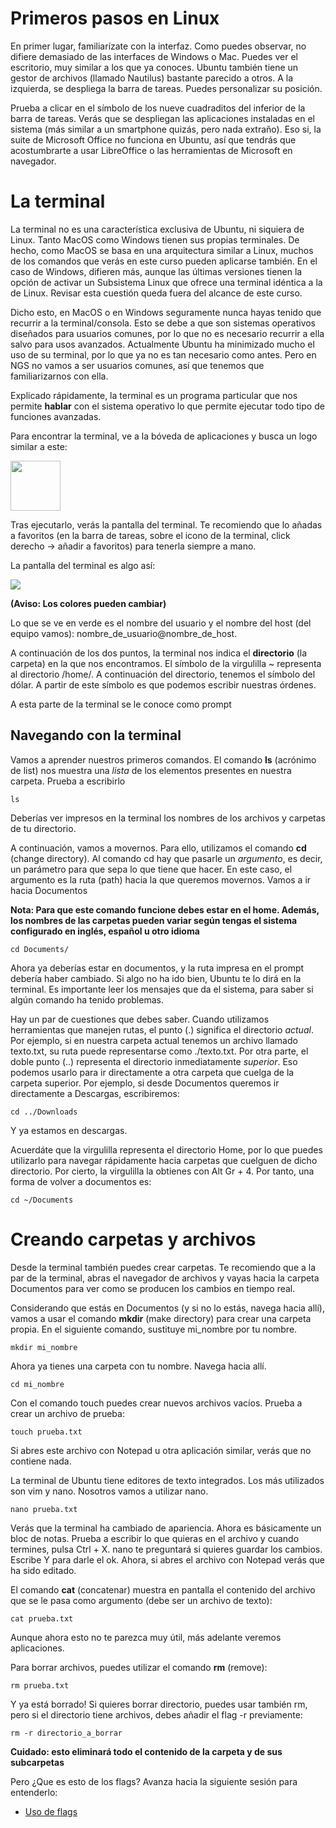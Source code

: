 # Primeros pasos en Linux

En primer lugar, familiarízate con la interfaz. Como puedes observar, no difiere demasiado de las interfaces de Windows o Mac. Puedes ver el escritorio, muy similar a los que ya conoces. Ubuntu también tiene un gestor de archivos (llamado Nautilus) bastante parecido a otros. A la izquierda, se despliega la barra de tareas. Puedes personalizar su posición. 

Prueba a clicar en el símbolo de los nueve cuadraditos del inferior de la barra de tareas. Verás que se despliegan las aplicaciones instaladas en el sistema (más similar a un smartphone quizás, pero nada extraño). Eso si, la suite de Microsoft Office no funciona en Ubuntu, así que tendrás que acostumbrarte a usar LibreOffice o las herramientas de Microsoft en navegador.

# La terminal
La terminal no es una característica exclusiva de Ubuntu, ni siquiera de Linux. Tanto MacOS como Windows tienen sus propias terminales. De hecho, como MacOS se basa en una arquitectura similar a Linux, muchos de los comandos que verás en este curso pueden aplicarse también. En el caso de Windows, difieren más, aunque las últimas versiones tienen la opción de activar un Subsistema Linux que ofrece una terminal idéntica a la de Linux. Revisar esta cuestión queda fuera del alcance de este curso.

Dicho esto, en MacOS o en Windows seguramente nunca hayas tenido que recurrir a la terminal/consola. Esto se debe a que son sistemas operativos diseñados para usuarios comunes, por lo que no es necesario recurrir a ella salvo para usos avanzados. Actualmente Ubuntu ha minimizado mucho el uso de su terminal, por lo que ya no es tan necesario como antes. Pero en NGS no vamos a ser usuarios comunes, así que tenemos que familiarizarnos con ella.

Explicado rápidamente, la terminal es un programa particular que nos permite **hablar** con el sistema operativo lo que permite ejecutar todo tipo de funciones avanzadas.

Para encontrar la terminal, ve a la bóveda de aplicaciones y busca un logo similar a este:

<img src="https://www.linuxadictos.com/wp-content/uploads/prompt.jpg" width="80">

Tras ejecutarlo, verás la pantalla del terminal. Te recomiendo que lo añadas a favoritos (en la barra de tareas, sobre el icono de la terminal, click derecho -> añadir a favoritos) para tenerla siempre a mano.

La pantalla del terminal es algo así:

<img src="https://www.solvetic.com/uploads/monthly_08_2017/tutorials-9832-0-85086400-1502272888.png">

**(Aviso: Los colores pueden cambiar)**

Lo que se ve en verde es el nombre del usuario y el nombre del host (del equipo vamos): nombre_de_usuario@nombre_de_host.

A continuación de los dos puntos, la terminal nos indica el **directorio** (la carpeta) en la que nos encontramos. El símbolo de la virgulilla ~ representa al directorio /home/. A continuación del directorio, tenemos el símbolo del dólar. A partir de este símbolo es que podemos escribir nuestras órdenes.

A esta parte de la terminal se le conoce como prompt

## Navegando con la terminal

Vamos a aprender nuestros primeros comandos. El comando **ls** (acrónimo de list) nos muestra una *lista* de los elementos presentes en nuestra carpeta. Prueba a escribirlo
```
ls
```
Deberías ver impresos en la terminal los nombres de los archivos y carpetas de tu directorio.

A continuación, vamos a movernos. Para ello, utilizamos el comando **cd** (change directory). Al comando cd hay que pasarle un *argumento*, es decir, un parámetro para que sepa lo que tiene que hacer. En este caso, el argumento es la ruta (path) hacia la que queremos movernos. Vamos a ir hacia Documentos

**Nota: Para que este comando funcione debes estar en el home. Además, los nombres de las carpetas pueden variar según tengas el sistema configurado en inglés, español u otro idioma**
```
cd Documents/
```

Ahora ya deberías estar en documentos, y la ruta impresa en el prompt debería haber cambiado. Si algo no ha ido bien, Ubuntu te lo dirá en la terminal. Es importante leer los mensajes que da el sistema, para saber si algún comando ha tenido problemas.

Hay un par de cuestiones que debes saber. Cuando utilizamos herramientas que manejen rutas, el punto (.) significa el directorio *actual*. Por ejemplo, si en nuestra carpeta actual tenemos un archivo llamado texto.txt, su ruta puede representarse como ./texto.txt. Por otra parte, el doble punto (..) representa el directorio inmediatamente *superior*. Eso podemos usarlo para ir directamente a otra carpeta que cuelga de la carpeta superior. Por ejemplo, si desde Documentos queremos ir directamente a Descargas, escribiremos:

```
cd ../Downloads
```

Y ya estamos en descargas.

Acuerdáte que la virgulilla representa el directorio Home, por lo que puedes utilizarlo para navegar rápidamente hacia carpetas que cuelguen de dicho directorio. Por cierto, la virgulilla la obtienes con Alt Gr + 4. Por tanto, una forma de volver a documentos es:

```
cd ~/Documents
```

# Creando carpetas y archivos

Desde la terminal también puedes crear carpetas. Te recomiendo que a la par de la terminal, abras el navegador de archivos y vayas hacia la carpeta Documentos para ver como se producen los cambios en tiempo real.

Considerando que estás en Documentos (y si no lo estás, navega hacia allí), vamos a usar el comando **mkdir** (make directory) para crear una carpeta propia. En el siguiente comando, sustituye mi_nombre por tu nombre.

```
mkdir mi_nombre
```

Ahora ya tienes una carpeta con tu nombre. Navega hacia allí.

```
cd mi_nombre
```

Con el comando touch puedes crear nuevos archivos vacíos. Prueba a crear un archivo de prueba:

```
touch prueba.txt
```

Si abres este archivo con Notepad u otra aplicación similar, verás que no contiene nada.

La terminal de Ubuntu tiene editores de texto integrados. Los más utilizados son vim y nano. Nosotros vamos a utilizar nano.
```
nano prueba.txt
```

Verás que la terminal ha cambiado de apariencia. Ahora es básicamente un bloc de notas. Prueba a escribir lo que quieras en el archivo y cuando termines, pulsa Ctrl + X. nano te preguntará si quieres guardar los cambios. Escribe Y para darle el ok. Ahora, si abres el archivo con Notepad verás que ha sido editado.

El comando **cat** (concatenar) muestra en pantalla el contenido del archivo que se le pasa como argumento (debe ser un archivo de texto):

```
cat prueba.txt
```

Aunque ahora esto no te parezca muy útil, más adelante veremos aplicaciones. 

Para borrar archivos, puedes utilizar el comando **rm** (remove):

```
rm prueba.txt
```

Y ya está borrado! Si quieres borrar directorio, puedes usar también rm, pero si el directorio tiene archivos, debes añadir el flag -r previamente:

```
rm -r directorio_a_borrar
```
**Cuidado: esto eliminará todo el contenido de la carpeta y de sus subcarpetas**

Pero ¿Que es esto de los flags? Avanza hacia la siguiente sesión para entenderlo:

- [Uso de flags](https://github.com/ibloise/cursoLinux/blob/fd9cc7e8bcd3fd7685426ebb22734a82956d8657/flags.md)
